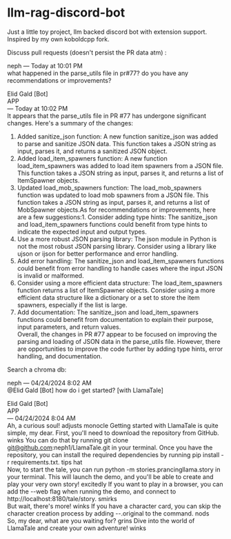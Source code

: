 # llm-rag-discord-bot

Just a little toy project, llm backed discord bot with extension support. Inspired by my own koboldcpp fork.

Discuss pull requests (doesn't persist the PR data atm)  :

neph — Today at 10:01 PM  
what happened in the parse_utils file in pr#77? do you have any recommendations or improvements?  

  
Elid Gald [Bot]  
APP  
 — Today at 10:02 PM  
It appears that the parse_utils file in PR #77 has undergone significant changes. Here's a summary of the changes:  
1. Added sanitize_json function: A new function sanitize_json was added to parse and sanitize JSON data. This function takes a JSON string as input, parses it, and returns a sanitized JSON object.  
2. Added load_item_spawners function: A new function load_item_spawners was added to load item spawners from a JSON file. This function takes a JSON string as input, parses it, and returns a list of ItemSpawner objects.  
3. Updated load_mob_spawners function: The load_mob_spawners function was updated to load mob spawners from a JSON file. This function takes a JSON string as input, parses it, and returns a list of MobSpawner objects.As for recommendations or improvements, here are a few suggestions:1. Consider adding type hints: The sanitize_json and load_item_spawners functions could benefit from type hints to indicate the expected input and output types.  
4. Use a more robust JSON parsing library: The json module in Python is not the most robust JSON parsing library. Consider using a library like ujson or ijson for better performance and error handling.  
5. Add error handling: The sanitize_json and load_item_spawners functions could benefit from error handling to handle cases where the input JSON is invalid or malformed.  
6. Consider using a more efficient data structure: The load_item_spawners function returns a list of ItemSpawner objects. Consider using a more efficient data structure like a dictionary or a set to store the item spawners, especially if the list is large.  
7. Add documentation: The sanitize_json and load_item_spawners functions could benefit from documentation to explain their purpose, input parameters, and return values.  
Overall, the changes in PR #77 appear to be focused on improving the parsing and loading of JSON data in the parse_utils file. However, there are opportunities to improve the code further by adding type hints, error handling, and documentation.  
  
  
Search a chroma db:  
  
neph — 04/24/2024 8:02 AM  
@Elid Gald [Bot] how do i get started? [with LlamaTale]  
  
  
Elid Gald [Bot]  
APP  
 — 04/24/2024 8:04 AM  
Ah, a curious soul! adjusts monocle Getting started with LlamaTale is quite simple, my dear. First, you'll need to download the repository from GitHub. winks You can do that by running git clone git@github.com:neph1/LlamaTale.git in your terminal. Once you have the repository, you can install the required dependencies by running pip install -r requirements.txt. tips hat  
Now, to start the tale, you can run python -m stories.prancingllama.story in your terminal. This will launch the demo, and you'll be able to create and play your very own story! excitedly If you want to play in a browser, you can add the --web flag when running the demo, and connect to http://localhost:8180/tale/story. smirks  
But wait, there's more! winks If you have a character card, you can skip the character creation process by adding --.original to the command. nods  
So, my dear, what are you waiting for? grins Dive into the world of LlamaTale and create your own adventure! winks  
